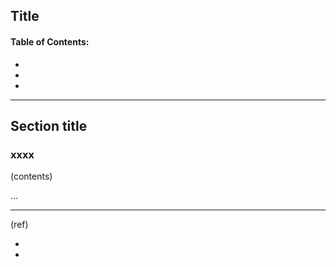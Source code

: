 ## Title

#### Table of Contents:

- 
- 
- 

***

## Section title

### xxxx

(contents)

...




***

(ref)

- 
- 
